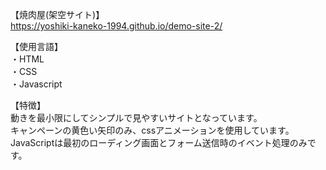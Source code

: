 【焼肉屋(架空サイト)】  
https://yoshiki-kaneko-1994.github.io/demo-site-2/  

【使用言語】  
・HTML  
・CSS  
・Javascript  

【特徴】  
動きを最小限にしてシンプルで見やすいサイトとなっています。  
キャンペーンの黄色い矢印のみ、cssアニメーションを使用しています。  
JavaScriptは最初のローディング画面とフォーム送信時のイベント処理のみです。  
